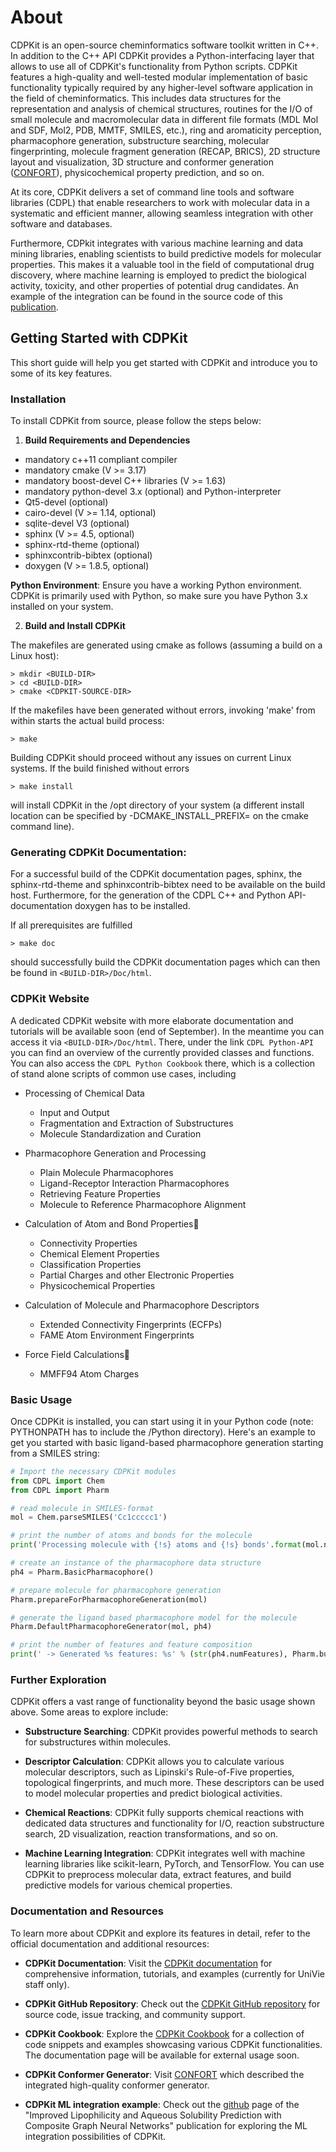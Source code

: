 # About

CDPKit is an open-source cheminformatics software toolkit written in C++. In addition to the C++ API CDPKit provides a Python-interfacing layer that allows to use all of CDPKit's functionality
from Python scripts. CDPKit features a high-quality and well-tested modular implementation of basic functionality typically required by any higher-level software application in the field of cheminformatics. 
This includes data structures for the representation and analysis of chemical structures, routines for the I/O of small molecule and macromolecular data in different file formats (MDL Mol and SDF, Mol2, PDB, MMTF, SMILES, etc.), ring and aromaticity perception, pharmacophore generation, substructure searching, molecular fingerprinting, molecule fragment generation (RECAP, BRICS), 2D structure layout and visualization, 3D structure and conformer generation ([CONFORT](https://www.researchsquare.com/article/rs-1597257/v1)), physicochemical property prediction, and so on.

At its core, CDPKit delivers a set of command line tools and software libraries (CDPL) that enable researchers to work with molecular data in a systematic and efficient manner, allowing seamless integration with other software and databases.

Furthermore, CDPkit integrates with various machine learning and data mining libraries, enabling scientists to build predictive models for molecular 
properties. This makes it a valuable tool in the field of computational drug discovery, where machine learning is employed to predict the biological activity, toxicity, 
and other properties of potential drug candidates. An example of the integration can be found in the source code of this [publication](https://www.mdpi.com/1420-3049/26/20/6185).

## Getting Started with CDPKit

This short guide will help you get started with CDPKit and introduce you to some of its key features.

### Installation

To install CDPKit from source, please follow the steps below:

1. **Build Requirements and Dependencies**
- mandatory c++11 compliant compiler
- mandatory cmake (V >= 3.17)
- mandatory boost-devel C++ libraries (V >= 1.63)
- mandatory python-devel 3.x (optional) and Python-interpreter
- Qt5-devel (optional)
- cairo-devel (V >= 1.14, optional)
- sqlite-devel V3 (optional)
- sphinx (V >= 4.5, optional)
- sphinx-rtd-theme (optional)
- sphinxcontrib-bibtex (optional)
- doxygen (V >= 1.8.5, optional)

**Python Environment**: Ensure you have a working Python environment. CDPKit is primarily used with Python, so make sure you have Python 3.x installed on your system.

2. **Build and Install CDPKit**

The makefiles are generated using cmake as follows
(assuming a build on a Linux host):

```
> mkdir <BUILD-DIR>
> cd <BUILD-DIR>
> cmake <CDPKIT-SOURCE-DIR>
```

If the makefiles have been generated without errors, invoking
'make' from within <BUILD-DIR> starts the actual build process: 

```
> make
```

Building CDPKit should proceed without any issues on current Linux systems.
If the build finished without errors

```
> make install
```

will install CDPKit in the /opt directory of your system (a different install
location can be specified by -DCMAKE_INSTALL_PREFIX=<INSTALL-DIR> on the cmake command line).


### Generating CDPKit Documentation:

For a successful build of the CDPKit documentation pages, sphinx, the sphinx-rtd-theme and sphinxcontrib-bibtex
need to be available on the build host. Furthermore, for the generation of the CDPL C++ and Python API-documentation
doxygen has to be installed.

If all prerequisites are fulfilled

```
> make doc
```

should successfully build the CDPKit documentation pages which can then be found in `<BUILD-DIR>/Doc/html`.

### CDPKit Website 
A dedicated CDPKit website with more elaborate documentation and tutorials will be available soon (end of September).
In the meantime you can access it via `<BUILD-DIR>/Doc/html`.
There, under the link `CDPL Python-API` you can find an overview of the currently provided classes and functions.
You can also access the `CDPL Python Cookbook` there, which is a collection of stand alone scripts of common use cases, including

- Processing of Chemical Data
    - Input and Output
    - Fragmentation and Extraction of Substructures
    - Molecule Standardization and Curation

- Pharmacophore Generation and Processing
    - Plain Molecule Pharmacophores
    - Ligand-Receptor Interaction Pharmacophores
    - Retrieving Feature Properties
    - Molecule to Reference Pharmacophore Alignment

- Calculation of Atom and Bond Properties
    - Connectivity Properties
    - Chemical Element Properties
    - Classification Properties
    - Partial Charges and other Electronic Properties
    - Physicochemical Properties

- Calculation of Molecule and Pharmacophore Descriptors
    - Extended Connectivity Fingerprints (ECFPs)
    - FAME Atom Environment Fingerprints

- Force Field Calculations
    - MMFF94 Atom Charges

### Basic Usage

Once CDPKit is installed, you can start using it in your Python code (note: PYTHONPATH has to include the <INSTALL-DIR>/Python directory).
Here's an example to get you started with basic ligand-based pharmacophore generation starting from a SMILES string:

```python
# Import the necessary CDPKit modules
from CDPL import Chem
from CDPL import Pharm

# read molecule in SMILES-format
mol = Chem.parseSMILES('Cc1ccccc1')

# print the number of atoms and bonds for the molecule
print('Processing molecule with {!s} atoms and {!s} bonds'.format(mol.numAtoms, mol.numBonds))

# create an instance of the pharmacophore data structure
ph4 = Pharm.BasicPharmacophore()

# prepare molecule for pharmacophore generation
Pharm.prepareForPharmacophoreGeneration(mol)

# generate the ligand based pharmacophore model for the molecule
Pharm.DefaultPharmacophoreGenerator(mol, ph4)

# print the number of features and feature composition
print(' -> Generated %s features: %s' % (str(ph4.numFeatures), Pharm.buildFeatureTypeHistogramString(ph4)))
```

### Further Exploration

CDPKit offers a vast range of functionality beyond the basic usage shown above. Some areas to explore include:

- **Substructure Searching**: CDPKit provides powerful methods to search for substructures within molecules.

- **Descriptor Calculation**: CDPKit allows you to calculate various molecular descriptors, such as Lipinski's Rule-of-Five properties, topological fingerprints, and much more. These descriptors can be used to model molecular properties and predict biological activities.

- **Chemical Reactions**: CDPKit fully supports chemical reactions with dedicated data structures and functionality for I/O, reaction substructure search, 2D visualization, reaction transformations, and so on.

- **Machine Learning Integration**: CDPKit integrates well with machine learning libraries like scikit-learn, PyTorch, and TensorFlow. You can use CDPKit to preprocess molecular data, extract features, and build predictive models for various chemical properties.

### Documentation and Resources

To learn more about CDPKit and explore its features in detail, refer to the official documentation and additional resources:

- **CDPKit Documentation**: Visit the [CDPKit documentation](http://a7srv2.pch.univie.ac.at/cdpkit/getting_started/index.html#getting-started) for comprehensive information, tutorials, and examples (currently for UniVie staff only).

- **CDPKit GitHub Repository**: Check out the [CDPKit GitHub repository](https://github.com/molinfo-vienna/CDPKit) for source code, issue tracking, and community support.

- **CDPKit Cookbook**: Explore the [CDPKit Cookbook](http://a7srv2.pch.univie.ac.at/cdpkit/cdpl_python_cookbook/index.html) for a collection of code snippets and examples showcasing various CDPKit functionalities. The documentation page will be available for external usage soon.

- **CDPKit Conformer Generator**: Visit [CONFORT](https://www.researchsquare.com/article/rs-1597257/v1) which described the integrated high-quality conformer generator.

- **CDPKit ML integration example**: Check out the [github](https://github.com/spudlig/graph_networks) page of the "Improved Lipophilicity and Aqueous Solubility Prediction with Composite Graph Neural Networks" publication for exploring the ML integration possibilities of CDPKit.